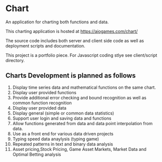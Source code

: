# Chart
An application for charting both functions and data.

This charting application is hosted at https://aiogames.com/chart/

The source code includes both server and client side code as well as deployment scripts and documentation.

This project is a portfolio piece. For Javascript coding stlye see client/script directory. 

## Charts Development is planned as follows

1. Display time series data and mathematical functions on the same chart.
2. Display user provided functions 
3. Provide additional error checking and bound recognition as well as common function recognition
4. Display user provided data 
5. Display general (simple or common data statistics)
6. Support user login and saving data and functions
7. Allow functions generated from data and data point interpolation from data.
8. Use as a front end for various data driven projects 
9. Typing speed data anaylysis (typing game) 
10. Repeated patterns in text and binary data analysis 
11. Asset pricing,Stock Pricing, Game Asset Markets, Market Data and Optimal Betting analysis
  

